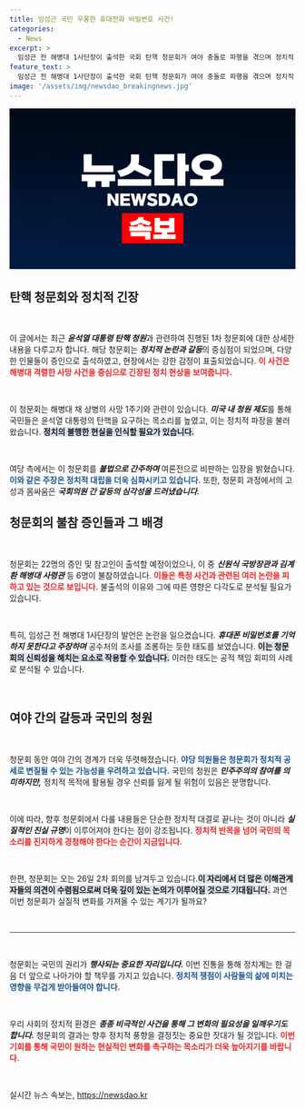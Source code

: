 ```yaml
---
title: 임성근 국민 우롱한 휴대전화 비밀번호 사건!
categories:
  - News
excerpt: >
  임성근 전 해병대 1사단장이 출석한 국회 탄핵 청문회가 여야 충돌로 파행을 겪으며 정치적 후폭풍을 불러오고 있다. 과연 이 충격적인 청문회의 진실은 무엇일까? 클릭하여 자세한 내용을 확인해보세요!
feature_text: >
  임성근 전 해병대 1사단장이 출석한 국회 탄핵 청문회가 여야 충돌로 파행을 겪으며 정치적 후폭풍을 불러오고 있다. 과연 이 충격적인 청문회의 진실은 무엇일까? 클릭하여 자세한 내용을 확인해보세요!
image: '/assets/img/newsdao_breakingnews.jpg'
---
```


<p><img src="/assets/img/newsdao_breakingnews.jpg" alt="cryptoinkorea 속보" /></p>

<h2 data-ke-size="size26">탄핵 청문회와 정치적 긴장</h2>

<p data-ke-size="size16">&nbsp;</p>

<p>이 글에서는 최근 <strong><em>윤석열 대통령 탄핵 청원</em></strong>과 관련하여 진행된 1차 청문회에 대한 상세한 내용을 다루고자 합니다. 해당 청문회는 <strong><em>정치적 논란과 갈등</em></strong>의 중심점이 되었으며, 다양한 인물들이 증인으로 출석하였고, 현장에서는 강한 감정이 표출되었습니다. <b><span style="color: #ee2323;">이 사건은 해병대 격렬한 사망 사건을 중심으로 긴장된 정치 현상을 보여줍니다.</span></b></p>

<p data-ke-size="size16">&nbsp;</p>

<p>이 청문회는 해병대 채 상병의 사망 1주기와 관련이 있습니다. <strong><em>미국 내 청원 제도</em></strong>를 통해 국민들은 윤석열 대통령의 탄핵을 요구하는 목소리를 높였고, 이는 정치적 파장을 불러왔습니다. <b><span style="background-color: #21538527;">정치의 불행한 현실을 인식할 필요가 있습니다.</span></b></p>

<p data-ke-size="size16">&nbsp;</p>

<p>여당 측에서는 이 청문회를 <strong><em>불법으로 간주하며</em></strong> 여론전으로 비판하는 입장을 밝혔습니다. <b><span style="color: #1a5490;">이와 같은 주장은 정치적 대립을 더욱 심화시키고 있습니다.</span></b> 또한, 청문회 과정에서의 고성과 몸싸움은 <strong><em>국회의원 간 갈등의 심각성을 드러냈습니다.</em></strong><br></p>

<h2 data-ke-size="size26">청문회의 불참 증인들과 그 배경</h2>

<p data-ke-size="size16">&nbsp;</p>

<p>청문회는 22명의 증인 및 참고인이 출석할 예정이었으나, 이 중 <strong><em>신원식 국방장관과 김계환 해병대 사령관</em></strong> 등 6명이 불참하였습니다. <b><span style="color: #ee2323;">이들은 특정 사건과 관련된 여러 논란을 피하고 있는 것으로 보입니다.</span></b> 불출석의 이유와 그에 따른 영향은 다각도로 분석될 필요가 있습니다.<br></p>

<p data-ke-size="size16">&nbsp;</p>

<p>특히, 임성근 전 해병대 1사단장의 발언은 논란을 일으켰습니다. <strong><em>휴대폰 비밀번호를 기억하지 못한다고 주장하며</em></strong> 공수처의 조사를 조롱하는 듯한 태도를 보였습니다. <b><span style="background-color: #21538527;">이는 청문회의 신뢰성을 해치는 요소로 작용할 수 있습니다.</span></b> 이러한 태도는 공적 책임 회피의 사례로 분석될 수 있습니다.</p>

<p data-ke-size="size16">&nbsp;</p>

<h2 data-ke-size="size26">여야 간의 갈등과 국민의 청원</h2>

<p data-ke-size="size16">&nbsp;</p>

<p>청문회 동안 여야 간의 경계가 더욱 뚜렷해졌습니다. <b><span style="color: #1a5490;">야당 의원들은 청문회가 정치적 공세로 변질될 수 있는 가능성을 우려하고 있습니다.</span></b> 국민의 청원은 <strong><em>민주주의의 참여를 의미하지만,</em></strong> 정치적 목적에 활용될 경우 신뢰를 잃게 될 위험이 있음은 분명합니다.<br></p>

<p data-ke-size="size16">&nbsp;</p>

<p>이에 따라, 향후 청문회에서 다룰 내용들은 단순한 정치적 대결로 끝나는 것이 아니라 <strong><em>실질적인 진실 규명</em></strong>이 이루어져야 한다는 점이 강조됩니다. <b><span style="color: #ee2323;">정치적 반목을 넘어 국민의 목소리를 진지하게 경청해야 한다는 순간이 지금입니다.</span></b></p>

<p data-ke-size="size16">&nbsp;</p>

<p>한편, 청문회는 오는 26일 2차 회의를 남겨두고 있습니다.<b><span style="background-color: #21538527;">이 자리에서 더 많은 이해관계자들의 의견이 수렴됨으로써 더욱 깊이 있는 논의가 이루어질 것으로 기대됩니다.</span></b> 과연 이번 청문회가 실질적 변화를 가져올 수 있는 계기가 될까요? </p>

<p data-ke-size="size16">&nbsp;</p>

<hr style="height:1px;border:none;color:#333;background-color:#333;" />

<p data-ke-size="size16">&nbsp;</p>

<p>청문회는 국민의 권리가 <strong><em>행사되는 중요한 자리입니다.</em></strong> 이번 진통을 통해 정치계는 한 걸음 더 앞으로 나아가야 할 책무를 가지고 있습니다. <b><span style="color: #1a5490;">정치적 쟁점이 사람들의 삶에 미치는 영향을 무겁게 받아들여야 합니다.</span></b></p>

<p data-ke-size="size16">&nbsp;</p>

<p>우리 사회의 정치적 환경은 <strong><em>종종 비극적인 사건을 통해 그 변화의 필요성을 일깨우기도 합니다.</em></strong> 청문회의 결과는 향후 정치적 풍향을 결정짓는 중요한 잣대가 될 것입니다. <b><span style="color: #ee2323;">이번 기회를 통해 국민이 원하는 현실적인 변화를 촉구하는 목소리가 더욱 높아지기를 바랍니다.</span></b> </p>

<p data-ke-size="size16">&nbsp;</p>
실시간 뉴스 속보는, <a href="https://newsdao.kr" rel="dofollow">https://newsdao.kr</a>


